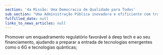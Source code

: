```yaml
---
section: '4a Missão: Uma Democracia de Qualidade para Todos'
sub_section: "Uma Administração Pública inovadora e efificiente com trabalhadores motivados"
fulfilled_date: null
links_to_news_articles: null
---
```


Promover um enquadramento regulatório favorável à deep tech e ao seu financiamento, ajudando a preparar a entrada de tecnologias emergentes como o 6G e tecnologias quânticas;